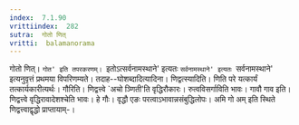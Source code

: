 ```yaml
---
index:  7.1.90
vrittiindex:  282
sutra:  गोतो णित्
vritti:  balamanorama 
---
```


गोतो णित्। `गोत' इति तपरकरणम्। `इतोऽत्सर्वनामस्थाने' इत्यतः `सर्वनामस्थाने' इत्यतः `सर्वनामस्थाने' इत्यनुवृत्तं प्रथमया विपरिणम्यते। तदाह--घोशब्दादित्यादिना। णिद्वत्स्यादिति। णिति परे यत्कार्यं तत्कार्यकारीत्यर्थः। गौरिति। णिद्वत्त्वे `अचो ञ्णिती'ति वृद्धिरौकारः। रुत्वविसर्गाविति भावः। गावौ गाव इति। णिद्वत्त्वे वृद्धिरावादेशश्चेति भावः। हे गौः। वृद्धौ एङः परत्वाऽभावान्नसंबुद्धिलोपः। अमि गो अम् इति स्थिते णिद्वत्त्वाद्वृद्धो प्राप्तायाम्-।

